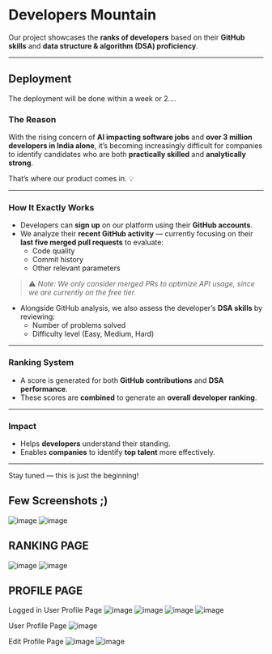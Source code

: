 # Developers Mountain

Our project showcases the **ranks of developers** based on their **GitHub skills** and **data structure & algorithm (DSA) proficiency**.

---

## Deployment

The deployment will be done within a week or 2....

###  The Reason

With the rising concern of **AI impacting software jobs** and **over 3 million developers in India alone**, it’s becoming increasingly difficult for companies to identify candidates who are both **practically skilled** and **analytically strong**.

That’s where our product comes in. 💡

---

###  How It Exactly Works

- Developers can **sign up** on our platform using their **GitHub accounts**.
- We analyze their **recent GitHub activity** — currently focusing on their **last five merged pull requests** to evaluate:
  - Code quality
  - Commit history
  - Other relevant parameters

> ⚠️ _Note: We only consider merged PRs to optimize API usage, since we are currently on the free tier._

- Alongside GitHub analysis, we also assess the developer’s **DSA skills** by reviewing:
  - Number of problems solved
  - Difficulty level (Easy, Medium, Hard)

---

### Ranking System

- A score is generated for both **GitHub contributions** and **DSA performance**.
- These scores are **combined** to generate an **overall developer ranking**.

---

###  Impact

- Helps **developers** understand their standing.
- Enables **companies** to identify **top talent** more effectively.

---

Stay tuned — this is just the beginning!

## Few Screenshots ;)

![image](https://github.com/user-attachments/assets/229cd7c0-60bf-4e24-996c-365327e485d8)
![image](https://github.com/user-attachments/assets/42119db0-7c87-4f4a-ba29-78f310a8017d)

## RANKING PAGE

![image](https://github.com/user-attachments/assets/50d69652-da5d-4dd1-ba86-0f0c7cd50aee)
![image](https://github.com/user-attachments/assets/a9773949-f61c-4db0-8ccf-261395e4bc6d)

## PROFILE PAGE

Logged in User Profile Page
![image](https://github.com/user-attachments/assets/3447254f-817a-4b09-bd6c-ac02d0e401d2)
![image](https://github.com/user-attachments/assets/df28bc62-3b6b-409f-ad5d-4c60519481a0)
![image](https://github.com/user-attachments/assets/9a06b292-4a15-4ee3-8c52-301efc967af1)
![image](https://github.com/user-attachments/assets/d79b46a3-8195-451f-8a10-4d96409e7d47)

User Profile Page
![image](https://github.com/user-attachments/assets/3a0ad260-7874-4b94-8b10-5af14d5effe2)

Edit Profile Page
![image](https://github.com/user-attachments/assets/ee6326ef-39b9-4686-ae17-3fffa46466d5)
![image](https://github.com/user-attachments/assets/3af3ac86-ec04-402a-a143-b2852421564a)
